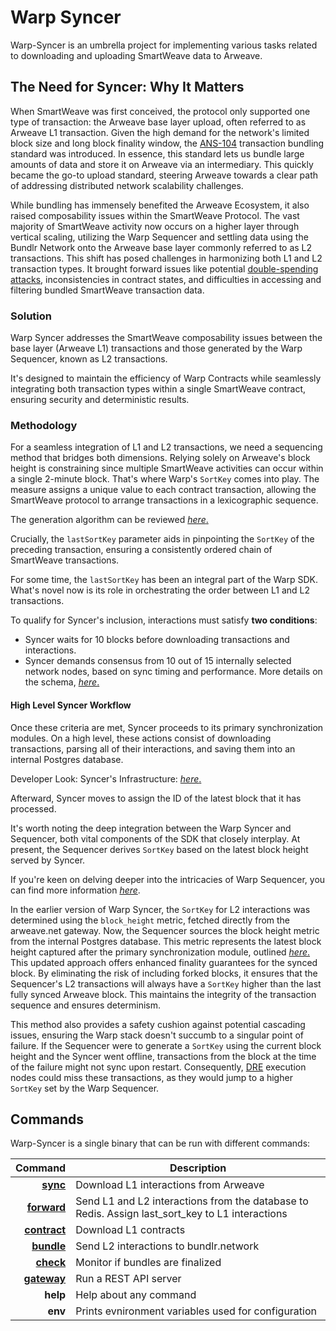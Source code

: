 # Warp Syncer

Warp-Syncer is an umbrella project for implementing various tasks related to downloading and uploading SmartWeave data to Arweave.

## The Need for Syncer: Why It Matters

When SmartWeave was first conceived, the protocol only supported one type of transaction: the Arweave base layer upload, often referred to as Arweave L1 transaction. Given the high demand for the network's limited block size and long block finality window, the [ANS-104](https://github.com/ArweaveTeam/arweave-standards/blob/master/ans/ANS-104.md) transaction bundling standard was introduced. In essence, this standard lets us bundle large amounts of data and store it on Arweave via an intermediary. This quickly became the go-to upload standard, steering Arweave towards a clear path of addressing distributed network scalability challenges.

While bundling has immensely benefited the Arweave Ecosystem, it also raised composability issues within the SmartWeave Protocol. The vast majority of SmartWeave activity now occurs on a higher layer through vertical scaling, utilizing the Warp Sequencer and settling data using the Bundlr Network onto the Arweave base layer commonly referred to as L2 transactions. This shift has posed challenges in harmonizing both L1 and L2 transaction types. It brought forward issues like potential [double-spending attacks](https://www.investopedia.com/terms/d/doublespending.asp), inconsistencies in contract states, and difficulties in accessing and filtering bundled SmartWeave transaction data.

### Solution

Warp Syncer addresses the SmartWeave composability issues between the base layer (Arweave L1) transactions and those generated by the Warp Sequencer, known as L2 transactions. 

It's designed to maintain the efficiency of Warp Contracts while seamlessly integrating both transaction types within a single SmartWeave contract, ensuring security and deterministic results.

### Methodology

For a seamless integration of L1 and L2 transactions, we need a sequencing method that bridges both dimensions. Relying solely on Arweave's block height is constraining since multiple SmartWeave activities can occur within a single 2-minute block. That's where Warp's `SortKey` comes into play. The measure assigns a unique value to each contract transaction, allowing the SmartWeave protocol to arrange transactions in a lexicographic sequence. 

The generation algorithm can be reviewed [*here*.](https://github.com/warp-contracts/warp/blob/main/src/core/modules/impl/LexicographicalInteractionsSorter.ts#L30)

Crucially, the `lastSortKey` parameter aids in pinpointing the `SortKey` of the preceding transaction, ensuring a consistently ordered chain of SmartWeave transactions.

For some time, the `lastSortKey` has been an integral part of the Warp SDK. What's novel now is its role in orchestrating the order between L1 and L2 transactions.

To qualify for Syncer's inclusion, interactions must satisfy **two conditions**:

- Syncer waits for 10 blocks before downloading transactions and interactions.
- Syncer demands consensus from 10 out of 15 internally selected network nodes, based on sync timing and performance. More details on the schema, [*here*.](/docs/syncer/internals/peer-handling)

#### High Level Syncer Workflow

Once these criteria are met, Syncer proceeds to its primary synchronization modules. On a high level, these actions consist of downloading transactions, parsing all of their interactions, and saving them into an internal Postgres database.

Developer Look: Syncer's Infrastructure: [*here*.](/docs/syncer/services/syncer#data-consistency)

Afterward, Syncer moves to assign the ID of the latest block that it has processed.  

It's worth noting the deep integration between the Warp Syncer and Sequencer, both vital components of the SDK that closely interplay. At present, the Sequencer derives `SortKey` based on the latest block height served by Syncer.

If you're keen on delving deeper into the intricacies of Warp Sequencer, you can find more information [*here*](/docs/sdk/advanced/bundled-interaction). 

In the earlier version of Warp Syncer, the `SortKey` for L2 interactions was determined using the `block_height` metric, fetched directly from the arweave.net gateway. Now, the Sequencer sources the block height metric from the internal Postgres database. This metric represents the latest block height captured after the primary synchronization module, outlined [*here*.](/docs/syncer/introduction#high-level-syncer-workflow) This updated approach offers enhanced finality guarantees for the synced block. By eliminating the risk of including forked blocks, it ensures that the Sequencer's L2 transactions will always have a `SortKey` higher than the last fully synced Arweave block. This maintains the integrity of the transaction sequence and ensures determinism.

This method also provides a safety cushion against potential cascading issues, ensuring the Warp stack doesn't succumb to a singular point of failure. If the Sequencer were to generate a `SortKey` using the current block height and the Syncer went offline, transactions from the block at the time of the failure might not sync upon restart. Consequently, [DRE]( /docs/dre/overview#the-reasoning) execution nodes could miss these transactions, as they would jump to a higher `SortKey` set by the Warp Sequencer.

## Commands

Warp-Syncer is a single binary that can be run with different commands:


|                                        Command | Description                                                                                    |
| ---------------------------------------------: | ---------------------------------------------------------------------------------------------- |
|       [**sync**](/docs/syncer/services/syncer) | Download L1 interactions from Arweave                                                          |
|   [**forward**](/docs/syncer/services/forward) | Send L1 and L2 interactions from the database to Redis. Assign last_sort_key to L1 interactions |
| [**contract**](/docs/syncer/services/contract) | Download L1 contracts                                                                          |
|     [**bundle**](/docs/syncer/services/bundle) | Send L2 interactions to bundlr.network                                                         |
|       [**check**](/docs/syncer/services/check) | Monitor if bundles are finalized                                                               |
|   [**gateway**](/docs/syncer/services/gateway) | Run a REST API server                                                                          |
|                                       **help** | Help about any command                                                                         |
|                                        **env** | Prints evnironment variables used for configuration                                            |


